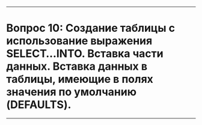 ---

# Вопрос 10: Создание таблицы с использование выражения SELECT…INTO. Вставка части данных. Вставка данных в таблицы, имеющие в полях значения по умолчанию (DEFAULTS).

---